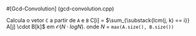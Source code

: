 #[Gcd-Convolution] (gcd-convolution.cpp)

Calcula o vetor `C` a partir de `A` e `B` C[i] = $\sum_{\substack{lcm(j, k) == i}} A[j] \cdot B[k]$ em $\mathcal{O}(N \cdot log N)$.
onde $N$ = `max(A.size(), B.size())`
